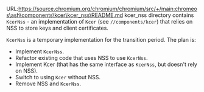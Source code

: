 URL:https://source.chromium.org/chromium/chromium/src/+/main:chromeos\ash\components\kcer\kcer_nss\README.md
kcer_nss directory contains `KcerNss` - an implementation of `Kcer`
(see `//components/kcer`) that relies on NSS to store keys and client
certificates.

`KcerNss` is a temporary implementation for the transition period.
The plan is:
* Implement `KcerNss`.
* Refactor existing code that uses NSS to use `KcerNss`.
* Implement Kcer (that has the same interface as `KcerNss`,
but doesn't rely on NSS).
* Switch to using `Kcer` without NSS.
* Remove NSS and `KcerNss`.
